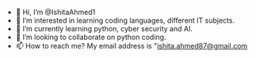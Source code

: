 - 👋 Hi, I’m @IshitaAhmed1
- 👀 I’m interested in learning coding languages, different IT subjects.
- 🌱 I’m currently learning python, cyber security and AI.
- 💞️ I’m looking to collaborate on python coding.
- 📫 How to reach me? My email address is "ishita.ahmed87@gmail.com

<!---
IshitaAhmed1/IshitaAhmed1 is a ✨ special ✨ repository because its `README.md` (this file) appears on your GitHub profile.
You can click the Preview link to take a look at your changes.
--->
